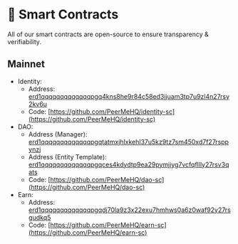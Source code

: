 # 📄 Smart Contracts

All of our smart contracts are open-source to ensure transparency & verifiability.

## Mainnet

- Identity:
  - Address: [erd1qqqqqqqqqqqqqpgq4kns8he9r84c58ed3jjuam3tp7u9zl4n27rsy2kv6u](https://explorer.elrond.com/accounts/erd1qqqqqqqqqqqqqpgq4kns8he9r84c58ed3jjuam3tp7u9zl4n27rsy2kv6u)
  - Code: [https://github.com/PeerMeHQ/identity-sc](https://github.com/PeerMeHQ/identity-sc)
- DAO:
  - Address (Manager): [erd1qqqqqqqqqqqqqpgqtatmxjhlxkehl37u5kz9tz7sm450xd7f27rsppynzj](https://explorer.elrond.com/accounts/erd1qqqqqqqqqqqqqpgqtatmxjhlxkehl37u5kz9tz7sm450xd7f27rsppynzj)
  - Address (Entity Template): [erd1qqqqqqqqqqqqqpgqces4kdydtp9ea29pymjjyg7vcfqfllly27rsv3qats](https://explorer.elrond.com/accounts/erd1qqqqqqqqqqqqqpgqces4kdydtp9ea29pymjjyg7vcfqfllly27rsv3qats)
  - Code: [https://github.com/PeerMeHQ/dao-sc](https://github.com/PeerMeHQ/dao-sc)
- Earn:
  - Address: [erd1qqqqqqqqqqqqqpgqdj70la9z3x22exu7hmhws0a6z0waf92y27rsgudkq5](https://explorer.elrond.com/accounts/erd1qqqqqqqqqqqqqpgqdj70la9z3x22exu7hmhws0a6z0waf92y27rsgudkq5)
  - Code: [https://github.com/PeerMeHQ/earn-sc](https://github.com/PeerMeHQ/earn-sc)

